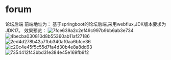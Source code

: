 # forum
论坛后端
前端地址为：
基于springboot的论坛后端,采用webflux,JDK版本要求为JDK17。
效果预览：
![7fce639a2c2ef49c997b9bb6ab3e734](https://user-images.githubusercontent.com/24819393/164585752-90edf604-bea6-473c-8b8a-b5ed8626c31b.png)
![4becba030810d8b55360ab11af27186](https://user-images.githubusercontent.com/24819393/164585765-fc40a31a-7479-4d97-9af6-609d96f17893.png)
![2ed4d278b42a7fbb340af0aa6bfce36](https://user-images.githubusercontent.com/24819393/164585771-ddc67eeb-085f-4b2a-8c60-a6d6cbcd5423.png)
![c20c4e45f5c55d7fa4d30b4e8a8dd63](https://user-images.githubusercontent.com/24819393/164585775-bce3cc8f-b10b-4495-b3a4-0476b62ced6b.png)
![7354412f43bbd31e384e45e169fb9f2](https://user-images.githubusercontent.com/24819393/164585790-b8ac0cf3-a5e7-4340-ad3f-4e1856689320.png)
